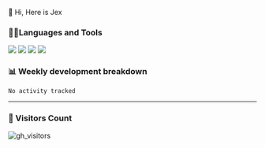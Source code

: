  👋 Hi, Here is Jex

 

### 🧑‍💻Languages and Tools

<code><a href="https://react.dev"><img src="https://api.iconify.design/logos:react.svg" /></a></code>
<code><a href="https://github.com/vuejs/core"><img src="https://api.iconify.design/logos:vue.svg" /></a></code> 
<code><a href="https://github.com/microsoft/TypeScript"><img src="https://api.iconify.design/logos:typescript-icon.svg" /></a></code>
<code><a href="https://threejs.org/"><img src="https://api.iconify.design/logos:threejs.svg" /></a></code>
 

### 📊 Weekly development breakdown

<!--START_SECTION:waka-->

```txt
No activity tracked
```

<!--END_SECTION:waka-->

<hr>

### 👀 Visitors Count

![gh_visitors](https://profile-counter.glitch.me/jexlau/count.svg)
